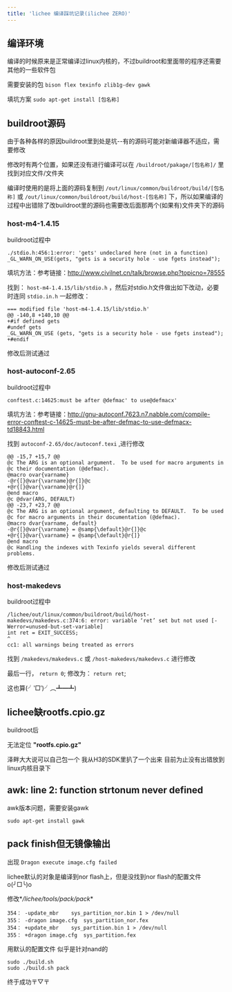 ```yaml
---
title: 'lichee 编译踩坑记录(ilichee ZERO)'
---
```


## 编译环境


编译的时候原来是正常编译过linux内核的，不过buildroot和里面带的程序还需要其他的一些软件包

需要安装的包
`bison flex texinfo zlib1g-dev gawk`

填坑方案
`sudo apt-get install [包名称]`

## buildroot源码


由于各种各样的原因buildroot里到处是坑--有的源码可能对新编译器不适应，需要修改

修改时有两个位置，如果还没有进行编译可以在 `/buildroot/pakage/[包名称]/` 里找到对应文件/文件夹

编译时使用的是将上面的源码复制到 `/out/linux/common/buildroot/build/[包名称]` 或 `/out/linux/common/buildroot/build/host-[包名称]` 下，所以如果编译的过程中出错除了改buildroot里的源码也需要改后面那两个(如果有)文件夹下的源码

### host-m4-1.4.15

buildroot过程中

```
./stdio.h:456:1:error: 'gets' undeclared here (not in a function)
_GL_WARN_ON_USE(gets, "gets is a security hole - use fgets instead");
```

填坑方法：参考链接：<http://www.civilnet.cn/talk/browse.php?topicno=78555>

找到： `host-m4-1.4.15/lib/stdio.h` ，然后对stdio.h文件做出如下改动，必要时连同 `stdio.in.h` 一起修改：

```
=== modified file 'host-m4-1.4.15/lib/stdio.h' 
@@ -140,8 +140,10 @@ 
+#if defined gets 
#undef gets 
_GL_WARN_ON_USE (gets, "gets is a security hole - use fgets instead"); 
+#endif
```

修改后测试通过

### host-autoconf-2.65


buildroot过程中

`conftest.c:14625:must be after @defmac' to use@defmacx'`

填坑方法：参考链接：<http://gnu-autoconf.7623.n7.nabble.com/compile-error-conftest-c-14625-must-be-after-defmac-to-use-defmacx-td18843.html>

找到 `autoconf-2.65/doc/autoconf.texi` ,进行修改

```
@@ -15,7 +15,7 @@ 
@c The ARG is an optional argument.  To be used for macro arguments in 
@c their documentation (@defmac). 
@macro ovar{varname} 
-@r{[}@var{\varname}@r{]}@c 
+@r{[}@var{\varname}@r{]} 
@end macro 
@c @dvar(ARG, DEFAULT) 
@@ -23,7 +23,7 @@ 
@c The ARG is an optional argument, defaulting to DEFAULT.  To be used 
@c for macro arguments in their documentation (@defmac). 
@macro dvar{varname, default} 
-@r{[}@var{\varname} = @samp{\default}@r{]}@c 
+@r{[}@var{\varname} = @samp{\default}@r{]} 
@end macro 
@c Handling the indexes with Texinfo yields several different problems.
```

修改后测试通过

### host-makedevs


buildroot过程中

```
/lichee/out/linux/common/buildroot/build/host-makedevs/makedevs.c:374:6: error: variable ‘ret’ set but not used [-Werror=unused-but-set-variable]
int ret = EXIT_SUCCESS;
^
cc1: all warnings being treated as errors
```

找到 `/makedevs/makedevs.c` 或 `/host-makedevs/makedevs.c` 进行修改

最后一行， `return 0`; 修改为： `return ret`;

这也算(╯‵□′)╯︵┻━┻)

## lichee缺rootfs.cpio.gz


buildroot后

无法定位 **"rootfs.cpio.gz"**

泽畔大大说可以自己包一个 我从H3的SDK里扒了一个出来 目前为止没有出错放到linux内核目录下

## awk: line 2: function strtonum never defined


awk版本问题，需要安装gawk

`sudo apt-get install gawk`

## pack finish但无镜像输出


出现 `Dragon execute image.cfg failed`

lichee默认的对象是编译到nor flash上，但是没找到nor
flash的配置文件o(╯□╰)o

修改\**/lichee/tools/pack/pack*\*

```
354： -update_mbr    sys_partition_nor.bin 1 > /dev/null
355： -dragon image.cfg  sys_partition_nor.fex
354： +update_mbr    sys_partition.bin 1 > /dev/null
355： +dragon image.cfg  sys_partition.fex
```

用默认的配置文件 似乎是针对nand的

```
sudo ./build.sh
sudo ./build.sh pack
```

终于成功〒▽〒
